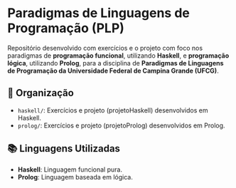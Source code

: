 # Paradigmas de Linguagens de Programação (PLP)

Repositório desenvolvido com exercícios e o projeto com foco nos paradigmas de **programação funcional**, utilizando **Haskell**, e **programação lógica**, utilizando **Prolog**, para a disciplina de **Paradigmas de Linguagens de Programação da Universidade Federal de Campina Grande (UFCG)**.

## 📁 Organização

- `haskell/`: Exercícios e projeto (projetoHaskell) desenvolvidos em Haskell.
- `prolog/`: Exercícios e projeto (projetoProlog) desenvolvidos em Prolog.

## 📚 Linguagens Utilizadas

- **Haskell**: Linguagem funcional pura.
- **Prolog**: Linguagem baseada em lógica.
